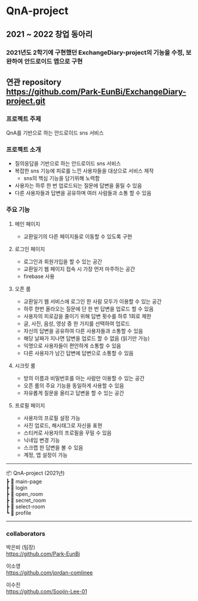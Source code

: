# QnA-project
## 2021 ~ 2022 창업 동아리 
### 2021년도 2학기에 구현했던 ExchangeDiary-project의 기능을 수정, 보완하여 안드로이드 앱으로 구현

연관 repository  
https://github.com/Park-EunBi/ExchangeDiary-project.git
---

### 프로젝트 주제 
QnA를 기반으로 하는 안드로이드 sns 서비스  

### 프로젝트 소개 
* 질의응답을 기반으로 하는 안드로이드 sns 서비스 
* 복잡한 sns 기능에 피로를 느낀 사용자들을 대상으로 서비스 제작
    * sns의 핵심 기능을 담기위해 노력함
* 사용자는 하루 한 번 업로드되는 질문에 답변을 올릴 수 있음
* 다른 사용자들과 답변을 공유하며 여러 사람들과 소통 할 수 있음 

### 주요 기능 
1. 메인 페이지  
   * 교환일기의 다른 페이지들로 이동할 수 있도록 구현
  
2. 로그인 페이지   
   * 로그인과 회원가입을 할 수 있는 공간  
   * 교환일기 웹 페이지 접속 시 가장 먼저 마주하는 공간 
   * firebase 사용 

3. 오픈 룸 
    * 교환일기 웹 서비스에 로그인 한 사람 모두가 이용할 수 있는 공간
    * 하루 한번 올라오는 질문에 단 한 번 답변을 업로드 할 수 있음
    - 사용자의 피로감을 줄이기 위해 답변 횟수를 하루 1회로 제한
    - 글, 사진, 음성, 영상 중 한 가지를 선택하여 업로드  
    * 자신의 답변을 공유하여 다른 사용자들과 소통할 수 있음 
    * 해당 날짜가 지나면 답변을 업로드 할 수 없음 (읽기만 가능)
    * 익명으로 사용자들이 편안하게 소통할 수 있음 
    * 다른 사용자가 남긴 답변에 답변으로 소통할 수 있음 

4. 시크릿 룸
    * 방의 이름과 비밀번호를 아는 사람만 이용할 수 있는 공간
    * 오픈 룸의 주요 기능을 동일하게 사용할 수 있음 
    - 자유롭게 질문을 올리고 답변을 할 수 있는 공간 

5. 프로필 페이지 
    * 사용자의 프로필 설정 가능 
    -  사진 업로드, 해시태그로 자신을 표현 
    -  스티커로 사용자의 프로필을 꾸밀 수 있음 
    * 닉네임 변경 기능 
    * 스크랩 한 답변을 볼 수 있음
    * 계정, 앱 설정이 가능
---

📦 QnA-project (2021년)  
┣ 📂 main-page    
┣ 📂 login    
┣ 📂 open_room  
┣ 📂 secret_room  
┣ 📂 select-room  
┗ 📂 profile  

---
### collaborators
박은비 (팀장)   
https://github.com/Park-EunBi    

이소영     
https://github.com/jordan-comlinee  

이수진  
https://github.com/Soojin-Lee-01    

  

